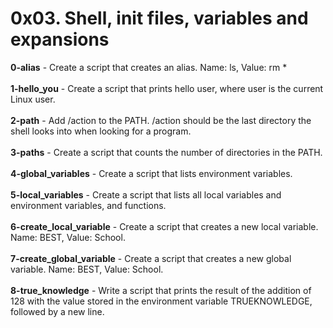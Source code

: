 # 0x03. Shell, init files, variables and expansions<br/>
**0-alias** - Create a script that creates an alias. Name: ls, Value: rm *<br/><br/>
**1-hello_you** - Create a script that prints hello user, where user is the current Linux user.<br/><br/>
**2-path** - Add /action to the PATH. /action should be the last directory the shell looks into when looking for a program.<br/><br/>
**3-paths** - Create a script that counts the number of directories in the PATH.<br/><br/>
**4-global_variables** - Create a script that lists environment variables.<br/><br/>
**5-local_variables** - Create a script that lists all local variables and environment variables, and functions.<br/><br/>
**6-create_local_variable** - Create a script that creates a new local variable. Name: BEST, Value: School.<br/><br/>
**7-create_global_variable** - Create a script that creates a new global variable. Name: BEST, Value: School.<br/><br/>
**8-true_knowledge** - Write a script that prints the result of the addition of 128 with the value stored in the environment variable TRUEKNOWLEDGE, followed by a new line.<br/><br/>
